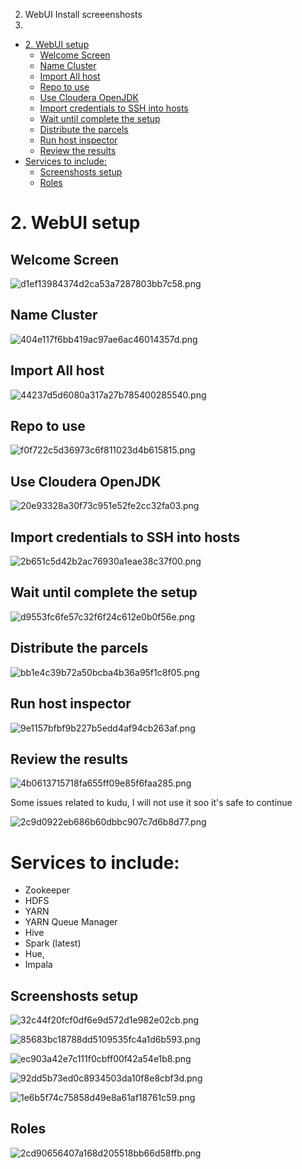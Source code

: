2. WebUI Install screeenshosts
3. 
- [2\. WebUI setup](#2-webui-setup)
    - [Welcome Screen](#welcome-screen)
    - [Name Cluster](#name-cluser)
    - [Import All host](#import-all-host)
    - [Repo to use](#repo-to-use)
    - [Use Cloudera OpenJDK](#use-cloudera-openjdk)
    - [Import credentials to SSH into hosts](#import-crendetial-to-ssh-into-hosts)
    - [Wait until complete the setup](#wait-until-complete-the-setup)
    - [Distribute the parcels](#distribute-the-parcels)
    - [Run host inspector](#run-host-inspector)
    - [Review the results](#review-the-results)
- [Services to include:](#services-to-include)
    - [Screenshosts setup](#screenshosts-setup)
    - [Roles](#roles)

# 2. WebUI setup

## Welcome Screen
![d1ef13984374d2ca53a7287803bb7c58.png](../_resources/6e26c0d0281845aea5b5679fe03fce3b.png)

## Name Cluster
![404e117f6bb419ac97ae6ac46014357d.png](../_resources/abc8473af833421b9def0e8026c0a1a8.png)


## Import All host	
![44237d5d6080a317a27b785400285540.png](../_resources/c46fd213cfa84800a736de722d9f735c.png)

## Repo to use

![f0f722c5d36973c6f811023d4b615815.png](../_resources/454ee6d08ef0430bb37486bb5f9b8eca.png)

## Use Cloudera OpenJDK	

![20e93328a30f73c951e52fe2cc32fa03.png](../_resources/f7ea81d2b1044444b43a30bc7ea0634b.png)

## Import credentials to SSH into hosts

![2b651c5d42b2ac76930a1eae38c37f00.png](../_resources/39e83c13153f4f7ea34be17f40ff0771.png)

## Wait until complete the setup	

![d9553fc6fe57c32f6f24c612e0b0f56e.png](../_resources/3f1ce3fcc01d42848beb0a0253bd9878.png)

## Distribute the parcels

![bb1e4c39b72a50bcba4b36a95f1c8f05.png](../_resources/fc6ef778515d493fb4af58a53278eef3.png)

## Run host inspector

![9e1157bfbf9b227b5edd4af94cb263af.png](../_resources/b1491306ea5647358a7794780997c01b.png)

## Review the results

![4b0613715718fa655ff09e85f6faa285.png](../_resources/d4973a1c5e4a46b381fb51598b8b631e.png)

Some issues related to kudu, I will not use it soo it's safe to continue

![2c9d0922eb686b60dbbc907c7d6b8d77.png](../_resources/47a0878a498b413782806821972a9395.png)

# Services to include: 
* Zookeeper
* HDFS
* YARN 
* YARN Queue Manager 
* Hive
* Spark (latest)
* Hue, 
* Impala

## Screenshosts setup

![32c44f20fcf0df6e9d572d1e982e02cb.png](../_resources/b7c9598e04724671880573bc99b7c693.png)

![85683bc18788dd5109535fc4a1d6b593.png](../_resources/8a7ad6b7919b46069af03ddbd133485c.png)

![ec903a42e7c111f0cbff00f42a54e1b8.png](../_resources/63662d9e00b64dba8f27223c968367ec.png)

![92dd5b73ed0c8934503da10f8e8cbf3d.png](../_resources/c4bd0bf9b96a441fa245d6a5c92c4fee.png)


![1e6b5f74c75858d49e8a61af18761c59.png](../_resources/d1c752d452554094aea3d986d49fd0ec.png)


## Roles

![2cd90656407a168d205518bb66d58ffb.png](../_resources/b8355a4474b3474db5a3ff5a5ae576b2.png)
